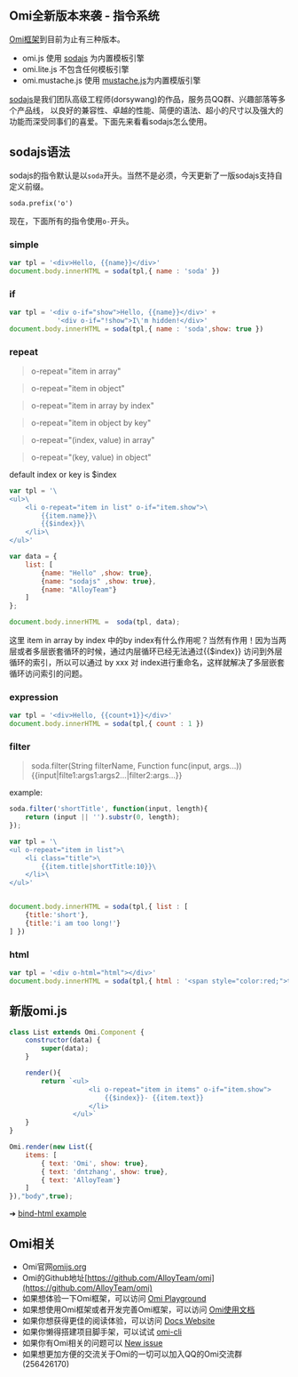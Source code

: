 ## Omi全新版本来袭 - 指令系统

[Omi框架](https://github.com/AlloyTeam/omi)到目前为止有三种版本。

* omi.js 使用 [sodajs](https://github.com/AlloyTeam/sodajs) 为内置模板引擎
* omi.lite.js 不包含任何模板引擎
* omi.mustache.js 使用 [mustache.js](https://github.com/janl/mustache.js)为内置模版引擎

 [sodajs](https://github.com/AlloyTeam/sodajs)是我们团队高级工程师(dorsywang)的作品，服务员QQ群、兴趣部落等多个产品线，
 以良好的兼容性、卓越的性能、简便的语法、超小的尺寸以及强大的功能而深受同事们的喜爱。下面先来看看sodajs怎么使用。

## sodajs语法

sodajs的指令默认是以`soda`开头。当然不是必须，今天更新了一版sodajs支持自定义前缀。

```
soda.prefix('o')
```

现在，下面所有的指令使用`o-`开头。

### simple

``` js
var tpl = '<div>Hello, {{name}}</div>'
document.body.innerHTML = soda(tpl,{ name : 'soda' })
```

### if

``` js
var tpl = '<div o-if="show">Hello, {{name}}</div>' +
            '<div o-if="!show">I\'m hidden!</div>'
document.body.innerHTML = soda(tpl,{ name : 'soda',show: true })
```

### repeat

> o-repeat="item in array"

> o-repeat="item in object"

> o-repeat="item in array by index"

> o-repeat="item in object by key"

> o-repeat="(index, value) in array"

> o-repeat="(key, value) in object"

default index or key is $index


``` js
var tpl = '\
<ul>\
    <li o-repeat="item in list" o-if="item.show">\
        {{item.name}}\
        {{$index}}\
    </li>\
</ul>'

var data = {
    list: [
        {name: "Hello" ,show: true},
        {name: "sodajs" ,show: true},
        {name: "AlloyTeam"}
    ]
};

document.body.innerHTML =  soda(tpl, data);
```

这里 item in array by index 中的by index有什么作用呢？当然有作用！因为当两层或者多层嵌套循环的时候，通过内层循环已经无法通过{{$index}} 访问到外层循环的索引，所以可以通过  by xxx 对 index进行重命名，这样就解决了多层嵌套循环访问索引的问题。

### expression

``` js
var tpl = '<div>Hello, {{count+1}}</div>'
document.body.innerHTML = soda(tpl,{ count : 1 })
```

### filter

> soda.filter(String filterName, Function func(input, args...))
> {{input|filte1:args1:args2...|filter2:args...}}

example: 

``` js
soda.filter('shortTitle', function(input, length){
    return (input || '').substr(0, length);
});

var tpl = '\
<ul o-repeat="item in list">\
    <li class="title">\
        {{item.title|shortTitle:10}}\
    </li>\
</ul>'


document.body.innerHTML = soda(tpl,{ list : [
    {title:'short'},
    {title:'i am too long!'}
] })
```

### html

```js
var tpl = '<div o-html="html"></div>'
document.body.innerHTML = soda(tpl,{ html : '<span style="color:red;">test soda-html</span>' })
```

## 新版omi.js


```js
class List extends Omi.Component {
    constructor(data) {
        super(data);
    }

    render(){
        return `<ul>
                    <li o-repeat="item in items" o-if="item.show">
                        {{$index}}- {{item.text}}
                    </li>
                </ul>`
    }
}

Omi.render(new List({
    items: [
        { text: 'Omi', show: true},
        { text: 'dntzhang', show: true},
        { text: 'AlloyTeam'}
    ]
}),"body",true);
```

➜ [bind-html example](http://alloyteam.github.io/sodajs/pg/rd.html?type=bind-html)

## Omi相关

* Omi官网[omijs.org](http://www.omijs.org)
* Omi的Github地址[https://github.com/AlloyTeam/omi](https://github.com/AlloyTeam/omi)
* 如果想体验一下Omi框架，可以访问 [Omi Playground](http://alloyteam.github.io/omi/example/playground/)
* 如果想使用Omi框架或者开发完善Omi框架，可以访问 [Omi使用文档](https://github.com/AlloyTeam/omi/tree/master/docs#omi使用文档)
* 如果你想获得更佳的阅读体验，可以访问 [Docs Website](http://alloyteam.github.io/omi/website/docs.html)
* 如果你懒得搭建项目脚手架，可以试试 [omi-cli](https://github.com/AlloyTeam/omi/tree/master/cli)
* 如果你有Omi相关的问题可以 [New issue](https://github.com/AlloyTeam/omi/issues/new)
* 如果想更加方便的交流关于Omi的一切可以加入QQ的Omi交流群(256426170)